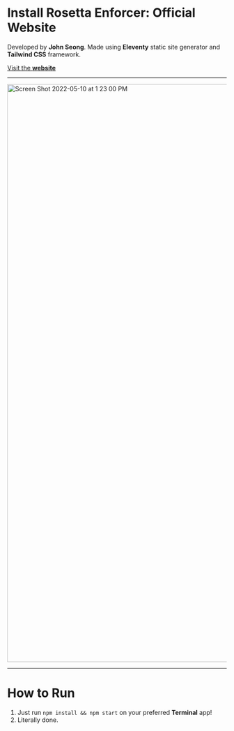 # Install Rosetta Enforcer: Official Website
 Developed by **John Seong**. Made using **Eleventy** static site generator and **Tailwind CSS** framework.
 
 [Visit the **website**](https://install-rosetta-enforcer.netlify.app)
 
 ---
 
 <img width="1327" alt="Screen Shot 2022-05-10 at 1 23 00 PM" src="https://user-images.githubusercontent.com/35755386/167686666-f4e05157-2a7b-4f10-b2fd-7c1b5906b542.png">

 ---

 # How to Run
 1. Just run ```npm install && npm start``` on your preferred **Terminal** app!
 2. Literally done.
